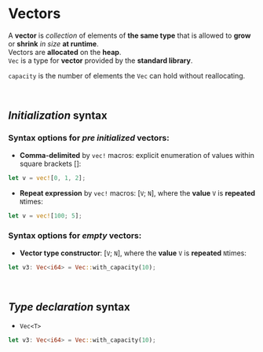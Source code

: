 # Vectors
A **vector** is *collection* of elements of **the same type** that is allowed to **grow** or **shrink** *in size* **at runtime**.<br>
Vectors are **allocated** on the **heap**.<br>
``Vec`` is a type for **vector** provided by the **standard library**.<br>

``capacity`` is the number of elements the ``Vec`` can hold without reallocating.

<br>

## *Initialization* syntax
### Syntax options for *pre initialized* vectors:
- **Comma-delimited** by ``vec!`` macros: explicit enumeration of values within square brackets \[\]:
```Rust
let v = vec![0, 1, 2];
```

- **Repeat expression** by ``vec!`` macros: \[``V``; ``N``\], where the **value** ``V`` is **repeated** ``N``times:
```Rust
let v = vec![100; 5];
```

### Syntax options for *empty* vectors:
- **Vector type constructor**: \[``V``; ``N``\], where the **value** ``V`` is **repeated** ``N``times:
```Rust
let v3: Vec<i64> = Vec::with_capacity(10);
```

<br>

## *Type declaration* syntax
- ``Vec<T>``
```Rust
let v3: Vec<i64> = Vec::with_capacity(10);
```
